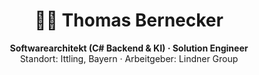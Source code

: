 <h1 align="center">👨‍💻 Thomas Bernecker</h1>
<p align="center">
  <strong>Softwarearchitekt (C# Backend & KI) · Solution Engineer</strong><br>
  Standort: Ittling, Bayern · Arbeitgeber: Lindner Group

